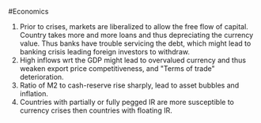 #Economics 

1. Prior to crises, markets are liberalized to allow the free flow of capital. 
	   Country takes more and more loans and thus depreciating the currency value. 
	   Thus banks have trouble servicing the debt, which might lead to banking crisis leading foreign investors to withdraw.
2. High inflows wrt the GDP might lead to overvalued currency and thus weaken export price competitiveness, and "Terms of trade" deterioration.
3. Ratio of M2 to cash-reserve rise sharply, lead to asset bubbles and inflation.
4.  Countries with partially or fully pegged IR are more susceptible to currency crises then countries with floating IR. 